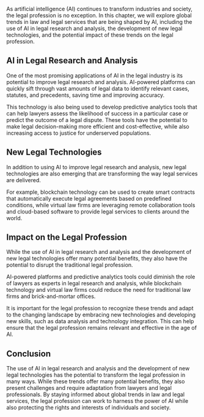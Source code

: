 
As artificial intelligence (AI) continues to transform industries and society, the legal profession is no exception. In this chapter, we will explore global trends in law and legal services that are being shaped by AI, including the use of AI in legal research and analysis, the development of new legal technologies, and the potential impact of these trends on the legal profession.

AI in Legal Research and Analysis
---------------------------------

One of the most promising applications of AI in the legal industry is its potential to improve legal research and analysis. AI-powered platforms can quickly sift through vast amounts of legal data to identify relevant cases, statutes, and precedents, saving time and improving accuracy.

This technology is also being used to develop predictive analytics tools that can help lawyers assess the likelihood of success in a particular case or predict the outcome of a legal dispute. These tools have the potential to make legal decision-making more efficient and cost-effective, while also increasing access to justice for underserved populations.

New Legal Technologies
----------------------

In addition to using AI to improve legal research and analysis, new legal technologies are also emerging that are transforming the way legal services are delivered.

For example, blockchain technology can be used to create smart contracts that automatically execute legal agreements based on predefined conditions, while virtual law firms are leveraging remote collaboration tools and cloud-based software to provide legal services to clients around the world.

Impact on the Legal Profession
------------------------------

While the use of AI in legal research and analysis and the development of new legal technologies offer many potential benefits, they also have the potential to disrupt the traditional legal profession.

AI-powered platforms and predictive analytics tools could diminish the role of lawyers as experts in legal research and analysis, while blockchain technology and virtual law firms could reduce the need for traditional law firms and brick-and-mortar offices.

It is important for the legal profession to recognize these trends and adapt to the changing landscape by embracing new technologies and developing new skills, such as data analysis and technology integration. This can help ensure that the legal profession remains relevant and effective in the age of AI.

Conclusion
----------

The use of AI in legal research and analysis and the development of new legal technologies has the potential to transform the legal profession in many ways. While these trends offer many potential benefits, they also present challenges and require adaptation from lawyers and legal professionals. By staying informed about global trends in law and legal services, the legal profession can work to harness the power of AI while also protecting the rights and interests of individuals and society.
